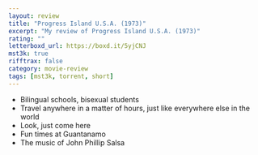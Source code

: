 ```yaml
---
layout: review
title: "Progress Island U.S.A. (1973)"
excerpt: "My review of Progress Island U.S.A. (1973)"
rating: ""
letterboxd_url: https://boxd.it/5yjCNJ
mst3k: true
rifftrax: false
category: movie-review
tags: [mst3k, torrent, short]
---
```


- Bilingual schools, bisexual students
- Travel anywhere in a matter of hours, just like everywhere else in the world
- Look, just come here
- Fun times at Guantanamo
- The music of John Phillip Salsa
